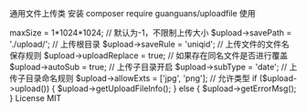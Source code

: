 通用文件上传类
安装
composer require guanguans/uploadfile
使用
<?php
use Guanguans\UploadFile;

$upload = new UploadFile();
$upload->maxSize       = 1*1024*1024;    // 默认为-1，不限制上传大小
$upload->savePath      = './upload/';    // 上传根目录
$upload->saveRule      = 'uniqid';       // 上传文件的文件名保存规则
$upload->uploadReplace = true;           // 如果存在同名文件是否进行覆盖
$upload->autoSub       = true;           // 上传子目录开启
$upload->subType       = 'date';         // 上传子目录命名规则
$upload->allowExts     = ['jpg', 'png']; // 允许类型

if ($upload->upload()) {
    $upload->getUploadFileInfo();
} else {
    $upload->getErrorMsg();
}
License
MIT
